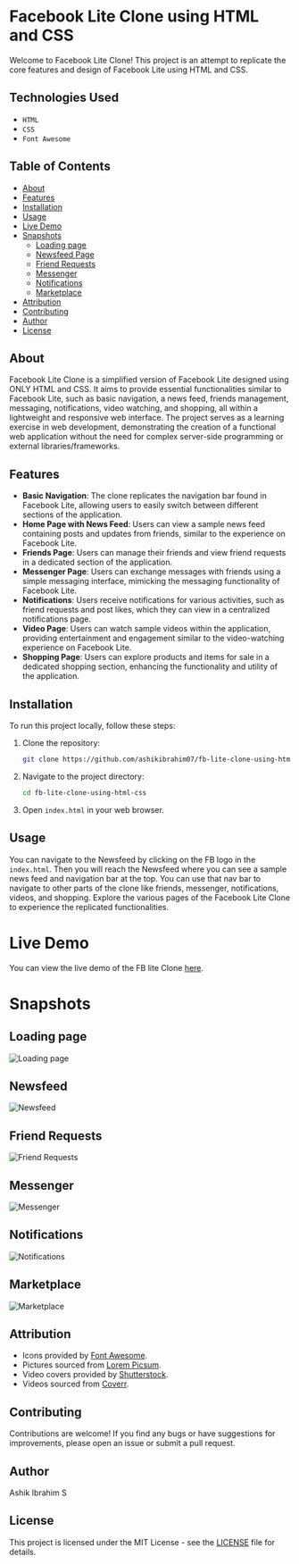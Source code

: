 # Facebook Lite Clone using HTML and CSS

Welcome to Facebook Lite Clone! This project is an attempt to replicate the core features and design of Facebook Lite using HTML and CSS.

## Technologies Used
- `HTML`
- `CSS`
- `Font Awesome`
  
## Table of Contents

- [About](#about)
- [Features](#features)
- [Installation](#installation)
- [Usage](#usage)
- [Live Demo](#live-demo)
- [Snapshots](#snapshots)
  - [Loading page](#loading-page)
  - [Newsfeed Page](#newsfeed)
  - [Friend Requests](#friend-requests)
  - [Messenger](#messenger)
  - [Notifications](#notifications)
  - [Marketplace](#marketplace)
- [Attribution](#attribution)
- [Contributing](#contributing)
- [Author](#author)
- [License](#license)

## About

Facebook Lite Clone is a simplified version of Facebook Lite designed using ONLY HTML and CSS. It aims to provide essential functionalities similar to Facebook Lite, such as basic navigation, a news feed, friends management, messaging, notifications, video watching, and shopping, all within a lightweight and responsive web interface. The project serves as a learning exercise in web development, demonstrating the creation of a functional web application without the need for complex server-side programming or external libraries/frameworks.

## Features

- **Basic Navigation**: The clone replicates the navigation bar found in Facebook Lite, allowing users to easily switch between different sections of the application.
- **Home Page with News Feed**: Users can view a sample news feed containing posts and updates from friends, similar to the experience on Facebook Lite.
- **Friends Page**: Users can manage their friends and view friend requests in a dedicated section of the application.
- **Messenger Page**: Users can exchange messages with friends using a simple messaging interface, mimicking the messaging functionality of Facebook Lite.
- **Notifications**: Users receive notifications for various activities, such as friend requests and post likes, which they can view in a centralized notifications page.
- **Video Page**: Users can watch sample videos within the application, providing entertainment and engagement similar to the video-watching experience on Facebook Lite.
- **Shopping Page**: Users can explore products and items for sale in a dedicated shopping section, enhancing the functionality and utility of the application.

## Installation

To run this project locally, follow these steps:

1. Clone the repository:

   ```bash
   git clone https://github.com/ashikibrahim07/fb-lite-clone-using-html-css.git
   ```

2. Navigate to the project directory:

   ```bash
   cd fb-lite-clone-using-html-css
   ```

3. Open `index.html` in your web browser.

## Usage

You can navigate to the Newsfeed by clicking on the FB logo in the `index.html`. Then you will reach the Newsfeed where you can see a sample news feed and navigation bar at the top. You can use that nav bar to navigate to other parts of the clone like friends, messenger, notifications, videos, and shopping. Explore the various pages of the Facebook Lite Clone to experience the replicated functionalities.

# Live Demo

You can view the live demo of the FB lite Clone [here](https://ashikibrahim07.github.io/fb-lite-clone-using-html-css/).

# Snapshots

## Loading page
![Loading page](https://github.com/ashikibrahim07/fb-lite-clone-using-html-css/blob/main/Screenshot%20(176).png "Loading page")

## Newsfeed
![Newsfeed](https://github.com/ashikibrahim07/fb-lite-clone-using-html-css/blob/main/Screenshot%20(175).png "Newsfeed")

## Friend Requests
![Friend Requests](https://github.com/ashikibrahim07/fb-lite-clone-using-html-css/blob/main/Screenshot%20(177).png "Friend Requests")

## Messenger
![Messenger](https://github.com/ashikibrahim07/fb-lite-clone-using-html-css/blob/main/Screenshot%20(178).png "Messenger")

## Notifications
![Notifications](https://github.com/ashikibrahim07/fb-lite-clone-using-html-css/blob/main/Screenshot%20(179).png "Notifications")

## Marketplace
![Marketplace](https://github.com/ashikibrahim07/fb-lite-clone-using-html-css/blob/main/Screenshot%20(181).png "Marketplace")



## Attribution

- Icons provided by [Font Awesome](https://fontawesome.com/).
-  Pictures sourced from [Lorem Picsum](https://picsum.photos/).
- Video covers provided by [Shutterstock](https://www.shutterstock.com/).
- Videos sourced from [Coverr](https://coverr.co/).


## Contributing

Contributions are welcome! If you find any bugs or have suggestions for improvements, please open an issue or submit a pull request.



## Author 

Ashik Ibrahim S


## License

This project is licensed under the MIT License - see the [LICENSE](LICENSE) file for details.
